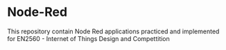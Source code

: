 # Node-Red
This repository contain Node Red applications practiced and implemented for EN2560 - Internet of Things Design and Compettition
